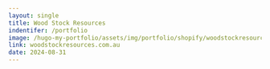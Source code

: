 ```yaml
---
layout: single
title: Wood Stock Resources
indentifer: /portfolio
image: /hugo-my-portfolio/assets/img/portfolio/shopify/woodstockresources.webp
link: woodstockresources.com.au
date: 2024-08-31
---
```

